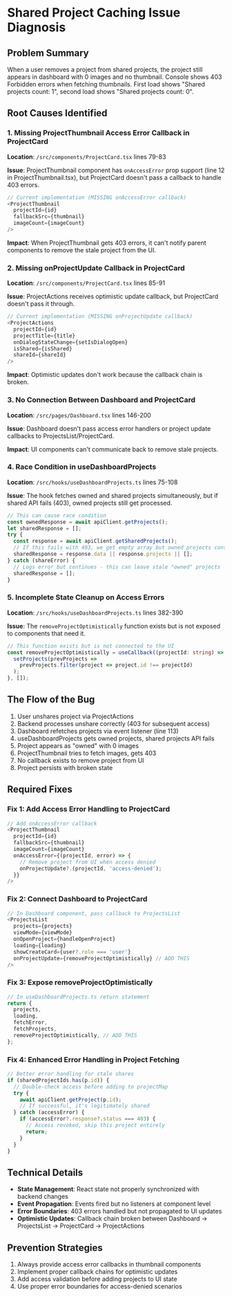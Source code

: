 # Shared Project Caching Issue Diagnosis

## Problem Summary

When a user removes a project from shared projects, the project still appears in dashboard with 0 images and no thumbnail. Console shows 403 Forbidden errors when fetching thumbnails. First load shows "Shared projects count: 1", second load shows "Shared projects count: 0".

## Root Causes Identified

### 1. Missing ProjectThumbnail Access Error Callback in ProjectCard

**Location**: `/src/components/ProjectCard.tsx` lines 79-83

**Issue**: ProjectThumbnail component has `onAccessError` prop support (line 12 in ProjectThumbnail.tsx), but ProjectCard doesn't pass a callback to handle 403 errors.

```typescript
// Current implementation (MISSING onAccessError callback)
<ProjectThumbnail
  projectId={id}
  fallbackSrc={thumbnail}
  imageCount={imageCount}
/>
```

**Impact**: When ProjectThumbnail gets 403 errors, it can't notify parent components to remove the stale project from the UI.

### 2. Missing onProjectUpdate Callback in ProjectCard

**Location**: `/src/components/ProjectCard.tsx` lines 85-91

**Issue**: ProjectActions receives optimistic update callback, but ProjectCard doesn't pass it through.

```typescript
// Current implementation (MISSING onProjectUpdate callback)
<ProjectActions
  projectId={id}
  projectTitle={title}
  onDialogStateChange={setIsDialogOpen}
  isShared={isShared}
  shareId={shareId}
/>
```

**Impact**: Optimistic updates don't work because the callback chain is broken.

### 3. No Connection Between Dashboard and ProjectCard

**Location**: `/src/pages/Dashboard.tsx` lines 146-200

**Issue**: Dashboard doesn't pass access error handlers or project update callbacks to ProjectsList/ProjectCard.

**Impact**: UI components can't communicate back to remove stale projects.

### 4. Race Condition in useDashboardProjects

**Location**: `/src/hooks/useDashboardProjects.ts` lines 75-108

**Issue**: The hook fetches owned and shared projects simultaneously, but if shared API fails (403), owned projects still get processed.

```typescript
// This can cause race condition
const ownedResponse = await apiClient.getProjects();
let sharedResponse = [];
try {
  const response = await apiClient.getSharedProjects();
  // If this fails with 403, we get empty array but owned projects continue
  sharedResponse = response.data || response.projects || [];
} catch (shareError) {
  // Logs error but continues - this can leave stale "owned" projects
  sharedResponse = [];
}
```

### 5. Incomplete State Cleanup on Access Errors

**Location**: `/src/hooks/useDashboardProjects.ts` lines 382-390

**Issue**: The `removeProjectOptimistically` function exists but is not exposed to components that need it.

```typescript
// This function exists but is not connected to the UI
const removeProjectOptimistically = useCallback((projectId: string) => {
  setProjects(prevProjects =>
    prevProjects.filter(project => project.id !== projectId)
  );
}, []);
```

## The Flow of the Bug

1. User unshares project via ProjectActions
2. Backend processes unshare correctly (403 for subsequent access)
3. Dashboard refetches projects via event listener (line 113)
4. useDashboardProjects gets owned projects, shared projects API fails
5. Project appears as "owned" with 0 images
6. ProjectThumbnail tries to fetch images, gets 403
7. No callback exists to remove project from UI
8. Project persists with broken state

## Required Fixes

### Fix 1: Add Access Error Handling to ProjectCard

```typescript
// Add onAccessError callback
<ProjectThumbnail
  projectId={id}
  fallbackSrc={thumbnail}
  imageCount={imageCount}
  onAccessError={(projectId, error) => {
    // Remove project from UI when access denied
    onProjectUpdate?.(projectId, 'access-denied');
  }}
/>
```

### Fix 2: Connect Dashboard to ProjectCard

```typescript
// In Dashboard component, pass callback to ProjectsList
<ProjectsList
  projects={projects}
  viewMode={viewMode}
  onOpenProject={handleOpenProject}
  loading={loading}
  showCreateCard={user?.role === 'user'}
  onProjectUpdate={removeProjectOptimistically} // ADD THIS
/>
```

### Fix 3: Expose removeProjectOptimistically

```typescript
// In useDashboardProjects.ts return statement
return {
  projects,
  loading,
  fetchError,
  fetchProjects,
  removeProjectOptimistically, // ADD THIS
};
```

### Fix 4: Enhanced Error Handling in Project Fetching

```typescript
// Better error handling for stale shares
if (sharedProjectIds.has(p.id)) {
  // Double-check access before adding to projectMap
  try {
    await apiClient.getProject(p.id);
    // If successful, it's legitimately shared
  } catch (accessError) {
    if (accessError?.response?.status === 403) {
      // Access revoked, skip this project entirely
      return;
    }
  }
}
```

## Technical Details

- **State Management**: React state not properly synchronized with backend changes
- **Event Propagation**: Events fired but no listeners at component level
- **Error Boundaries**: 403 errors handled but not propagated to UI updates
- **Optimistic Updates**: Callback chain broken between Dashboard → ProjectsList → ProjectCard → ProjectActions

## Prevention Strategies

1. Always provide access error callbacks in thumbnail components
2. Implement proper callback chains for optimistic updates
3. Add access validation before adding projects to UI state
4. Use proper error boundaries for access-denied scenarios
